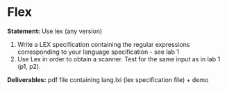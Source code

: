 # Flex
**Statement:** Use lex (any version)

1. Write a LEX specification containing the regular expressions corresponding to your language specification - see lab 1
2. Use Lex in order to obtain a scanner. Test for the same input as in lab 1 (p1, p2).

**Deliverables:** pdf file containing lang.lxi (lex specification file) + demo